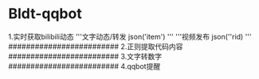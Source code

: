 # Bldt-qqbot
1.实时获取bilibili动态
'''文字动态/转发
json('item')
'''
'''视频发布
json(''rid)
'''
#########################
2.正则提取代码内容
#########################
3.文字转数字
#########################
4.qqbot提醒
